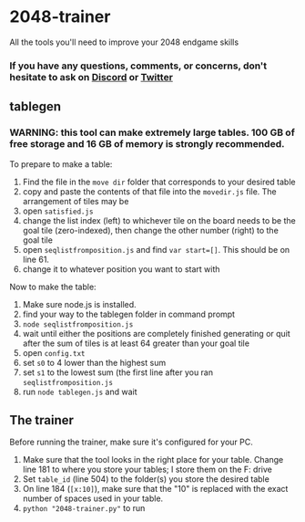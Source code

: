 # 2048-trainer
All the tools you'll need to improve your 2048 endgame skills

### If you have any questions, comments, or concerns, don't hesitate to ask on [Discord](https://discord.gg/8mmVNCP3a6) or [Twitter](https://twitter.com/h0si)

## tablegen
### WARNING: this tool can make extremely large tables. 100 GB of free storage and 16 GB of memory is strongly recommended.

To prepare to make a table:
1. Find the file in the `move dir` folder that corresponds to your desired table
2. copy and paste the contents of that file into the `movedir.js` file. The arrangement of tiles may be 
3. open `satisfied.js`
4. change the list index (left) to whichever tile on the board needs to be the goal tile (zero-indexed), then change the other number (right) to the goal tile
5. open `seqlistfromposition.js` and find `var start=[]`. This should be on line 61.
6. change it to whatever position you want to start with

Now to make the table:
1. Make sure node.js is installed.
2. find your way to the tablegen folder in command prompt
3. `node seqlistfromposition.js`
4. wait until either the positions are completely finished generating or quit after the sum of tiles is at least 64 greater than your goal tile
5. open `config.txt`
6. set `s0` to 4 lower than the highest sum
7. set `s1` to the lowest sum (the first line after you ran `seqlistfromposition.js`
8. run `node tablegen.js` and wait

## The trainer

Before running the trainer, make sure it's configured for your PC. 
1. Make sure that the tool looks in the right place for your table. Change line 181 to where you store your tables; I store them on the F: drive
2. Set `table_id` (line 504) to the folder(s) you store the desired table
3. On line 184 (`[x:10]`), make sure that the "10" is replaced with the exact number of spaces used in your table.
4. `python "2048-trainer.py"` to run
